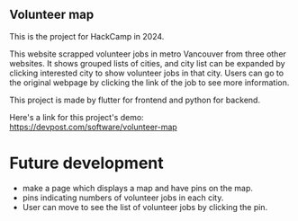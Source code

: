 ## Volunteer map
This is the project for HackCamp in 2024. 

This website scrapped volunteer jobs in metro Vancouver from three other websites.
It shows grouped lists of cities, and city list can be expanded by clicking interested city to show volunteer jobs in that city.
Users can go to the original webpage by clicking the link of the job to see more information. 

This project is made by flutter for frontend and python for backend. 

Here's a link for this project's demo:
   https://devpost.com/software/volunteer-map

# Future development
 - make a page which displays a map and have pins on the map.
 - pins indicating numbers of volunteer jobs in each city.
 - User can move to see the list of volunteer jobs by clicking the pin. 
